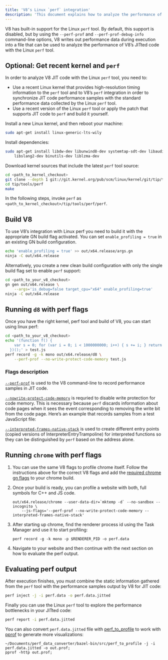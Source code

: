 ```yaml
---
title: 'V8’s Linux `perf` integration'
description: 'This document explains how to analyze the performance of V8’s JITted code with the Linux `perf` tool.'
---
```

V8 has built-in support for the Linux `perf` tool. By default, this support is disabled, but by using the `--perf-prof` and `--perf-prof-debug-info` command-line options, V8 writes out performance data during execution into a file that can be used to analyze the performance of V8’s JITted code with the Linux `perf` tool.

## Optional: Get recent kernel and `perf`

In order to analyze V8 JIT code with the Linux `perf` tool, you need to:

- Use a recent Linux kernel that provides high-resolution timing information to the `perf` tool and to V8’s `perf` integration in order to synchronize JIT code performance samples with the standard performance data collected by the Linux `perf` tool.
- Use a recent version of the Linux `perf` tool or apply the patch that supports JIT code to `perf` and build it yourself.

Install a new Linux kernel, and then reboot your machine:

```bash
sudo apt-get install linux-generic-lts-wily
```

Install dependencies:

```bash
sudo apt-get install libdw-dev libunwind8-dev systemtap-sdt-dev libaudit-dev \
    libslang2-dev binutils-dev liblzma-dev
```

Download kernel sources that include the latest `perf` tool source:

```bash
cd <path_to_kernel_checkout>
git clone --depth 1 git://git.kernel.org/pub/scm/linux/kernel/git/tip/tip.git
cd tip/tools/perf
make
```

In the following steps, invoke `perf` as `<path_to_kernel_checkout>/tip/tools/perf/perf`.

## Build V8

To use V8’s integration with Linux perf you need to build it with the appropriate GN build flag activated. You can set `enable_profiling = true` in an existing GN build configuration.

```bash
echo 'enable_profiling = true' >> out/x64.release/args.gn
ninja -C out/x64.release
```

Alternatively, you create a new clean build configuration with only the single build flag set to enable `perf` support:

```bash
cd <path_to_your_v8_checkout>
gn gen out/x64.release \
    --args='is_debug=false target_cpu="x64" enable_profiling=true'
ninja -C out/x64.release
```

## Running `d8` with perf flags

Once you have the right kernel, perf tool and build of V8, you can start using linux perf:

```bash
cd <path_to_your_v8_checkout>
echo '(function f() {
    var s = 0; for (var i = 0; i < 1000000000; i++) { s += i; } return s;
  })();' > test.js
perf record -g -k mono out/x64.release/d8 \
    --perf-prof --no-write-protect-code-memory test.js
```

### Flags description

[`--perf-prof`](https://source.chromium.org/search?q=FLAG_perf_prof) is used to the V8 command-line to record performance samples in JIT code.

[`--nowrite-protect-code-memory`](https://source.chromium.org/search?q=FLAG_nowrite_protect_code_memory) is requried to disable write protection for code memory. This is necessary because `perf` discards information about code pages when it sees the event corresponding to removing the write bit from the code page. Here’s an example that records samples from a test JavaScript file:

[`--interpreted-frames-native-stack`](https://source.chromium.org/search?q=FLAG_interpreted_frames_native_stack) is used to create different entry points (copied versions of InterpreterEntryTrampoline) for interpreted functions so they can be distinguished by `perf` based on the address alone.

## Running `chrome` with perf flags

1. You can use the same V8 flags to profile chrome itself. Follow the instructions above for the correct V8 flags and add the [required chrome gn flags](https://chromium.googlesource.com/chromium/src/+/master/docs/profiling.md#preparing-your-checkout) to your chrome build.

1. Once your build is ready, you can profile a website with both, full symbols for C++ and JS code.

    ```
    out/x64.release/chrome --user-data-dir=`mktemp -d` --no-sandbox --incognito \
        --js-flags='--perf-prof --no-write-protect-code-memory --interpreted-frames-native-stack'
    ```

1. After starting up chrome, find the renderer process id using the Task Manager and use it to start profiling:

    ```
    perf record -g -k mono -p $RENDERER_PID -o perf.data
    ```

1. Navigate to your website and then continue with the next section on how to evaluate the perf output.

## Evaluating perf output

After execution finishes, you must combine the static information gathered from the `perf` tool with the performance samples output by V8 for JIT code:

```bash
perf inject -j -i perf.data -o perf.data.jitted
```

Finally you can use the Linux `perf` tool to explore the performance bottlenecks in your JITted code:

```bash
perf report -i perf.data.jitted
```

You can also convert `perf.data.jitted` file with [perf_to_profile](https://github.com/google/perf_data_converter) to work with [pprof](https://github.com/google/pprof) to generate more visualizations:

```
~/Documents/perf_data_converter/bazel-bin/src/perf_to_profile -j -i perf.data.jitted -o out.prof;
pprof -http out.prof;
```
